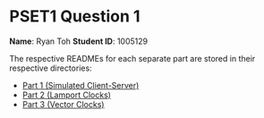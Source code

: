 # PSET1 Question 1

**Name**: Ryan Toh
**Student ID**: 1005129

The respective READMEs for each separate part are stored in their respective directories:
- [Part 1 (Simulated Client-Server)](./part1/README.md)
- [Part 2 (Lamport Clocks)](./part2/README.md)
- [Part 3 (Vector Clocks)](./part3/README.md)
